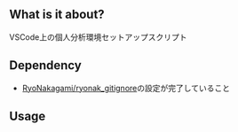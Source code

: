 ## What is it about?

VSCode上の個人分析環境セットアップスクリプト

## Dependency

- [RyoNakagami/ryonak_gitignore](https://github.com/RyoNakagami/ryonak_gitignore)の設定が完了していること


## Usage